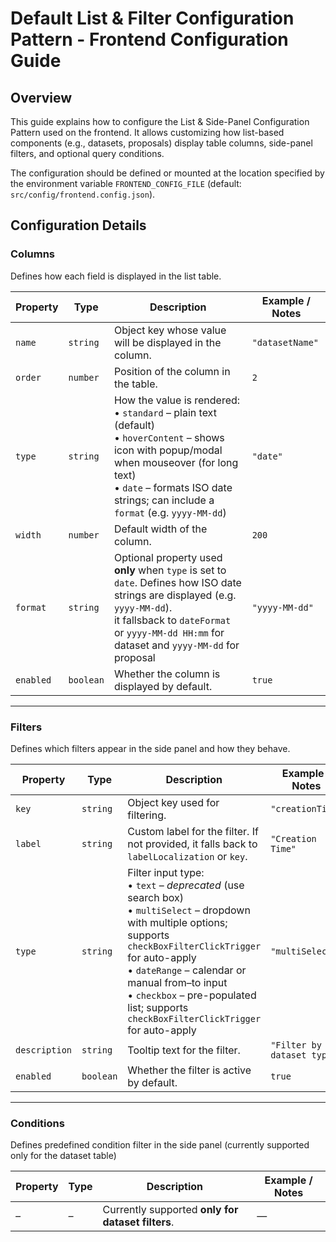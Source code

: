# Default List & Filter Configuration Pattern - Frontend Configuration Guide

## Overview

This guide explains how to configure the List & Side-Panel Configuration Pattern used on the frontend.
It allows customizing how list-based components (e.g., datasets, proposals) display table columns, side-panel filters, and optional query conditions.

The configuration should be defined or mounted at the location specified by the environment variable `FRONTEND_CONFIG_FILE` (default: `src/config/frontend.config.json`).

## Configuration Details

### **Columns**

Defines how each field is displayed in the list table.

| **Property** | **Type**  | **Description**                                                                                                                                                                                                                       | **Example / Notes** |
| ------------ | --------- | ------------------------------------------------------------------------------------------------------------------------------------------------------------------------------------------------------------------------------------- | ------------------- |
| `name`       | `string`  | Object key whose value will be displayed in the column.                                                                                                                                                                               | `"datasetName"`     |
| `order`      | `number`  | Position of the column in the table.                                                                                                                                                                                                  | `2`                 |
| `type`       | `string`  | How the value is rendered:<br>• `standard` – plain text (default)<br>• `hoverContent` – shows icon with popup/modal when mouseover (for long text)<br>• `date` – formats ISO date strings; can include a `format` (e.g. `yyyy-MM-dd`) | `"date"`            |
| `width`      | `number`  | Default width of the column.                                                                                                                                                                                                          | `200`               |
| `format`     | `string`  | Optional property used **only** when `type` is set to `date`. Defines how ISO date strings are displayed (e.g. `yyyy-MM-dd`). <br> it fallsback to `dateFormat` or `yyyy-MM-dd HH:mm` for dataset and `yyyy-MM-dd` for proposal       | `"yyyy-MM-dd"`      |
| `enabled`    | `boolean` | Whether the column is displayed by default.                                                                                                                                                                                           | `true`              |

---

### **Filters**

Defines which filters appear in the side panel and how they behave.

| **Property**  | **Type**  | **Description**                                                                                                                                                                                                                                                                                                         | **Example / Notes**        |
| ------------- | --------- | ----------------------------------------------------------------------------------------------------------------------------------------------------------------------------------------------------------------------------------------------------------------------------------------------------------------------- | -------------------------- |
| `key`         | `string`  | Object key used for filtering.                                                                                                                                                                                                                                                                                          | `"creationTime"`           |
| `label`       | `string`  | Custom label for the filter. If not provided, it falls back to `labelLocalization` or `key`.                                                                                                                                                                                                                            | `"Creation Time"`          |
| `type`        | `string`  | Filter input type:<br>• `text` – _deprecated_ (use search box)<br>• `multiSelect` – dropdown with multiple options; supports `checkBoxFilterClickTrigger` for auto-apply<br>• `dateRange` – calendar or manual from–to input<br>• `checkbox` – pre-populated list; supports `checkBoxFilterClickTrigger` for auto-apply | `"multiSelect"`            |
| `description` | `string`  | Tooltip text for the filter.                                                                                                                                                                                                                                                                                            | `"Filter by dataset type"` |
| `enabled`     | `boolean` | Whether the filter is active by default.                                                                                                                                                                                                                                                                                | `true`                     |

---

### **Conditions**

Defines predefined condition filter in the side panel (currently supported only for the dataset table)

| **Property** | **Type** | **Description**                                   | **Example / Notes** |
| ------------ | -------- | ------------------------------------------------- | ------------------- |
| _–_          | _–_      | Currently supported **only for dataset filters**. | —                   |
